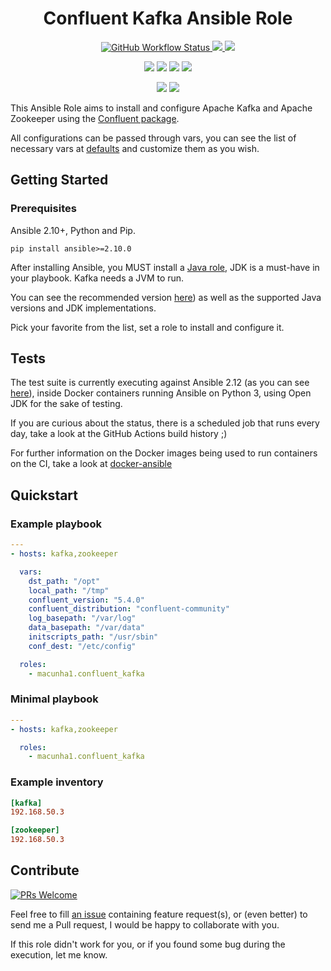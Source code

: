 <h1 align="center">Confluent Kafka Ansible Role</h1>

<p align="center">
    <a href="https://github.com/macunha1/ansible-confluent-kafka/actions" alt="GitHub Actions build">
        <img src="https://img.shields.io/github/workflow/status/macunha1/ansible-confluent-kafka/Continuous%20Integration" alt="GitHub Workflow Status" >
    </a>
    <a href="https://galaxy.ansible.com/macunha1/confluent_kafka" alt="Ansible Quality Score">
        <img src="https://img.shields.io/ansible/quality/53108" />
    </a>
    <a href="https://galaxy.ansible.com/macunha1/confluent_kafka" alt="Role Downloads">
        <img src="https://img.shields.io/ansible/role/d/53108" />
    </a>
</p>

<p align="center">
    <img src="http://img.shields.io/badge/platform-debian-a80030.svg?style=flat" />
    <img src="http://img.shields.io/badge/platform-fedora-4592fb.svg?style=flat" />
    <img src="http://img.shields.io/badge/platform-ubuntu-dd4814.svg?style=flat" />
    <img src="http://img.shields.io/badge/platform-redhat-cc0000.svg?style=flat" />
</p>

<p align="center">
    <a href="https://github.com/macunha1/ansible-confluent-kafka/pulls" alt="GitHub pull requests">
        <img src="https://img.shields.io/github/issues-pr-raw/macunha1/ansible-confluent-kafka"></a>
    <a href="https://github.com/macunha1/ansible-confluent-kafka/issues" alt="GitHub issues">
        <img src="https://img.shields.io/github/issues-raw/macunha1/ansible-confluent-kafka"></a>
</p>

This Ansible Role aims to install and configure Apache Kafka and Apache Zookeeper using the [Confluent package](https://www.confluent.io).

All configurations can be passed through vars, you can see the list of necessary
vars at [defaults](defaults/main.yaml) and customize them as you wish.

## Getting Started

### Prerequisites

Ansible 2.10+, Python and Pip.

```shell
pip install ansible>=2.10.0
```

After installing Ansible, you MUST install a [Java role](https://galaxy.ansible.com/list#/roles?page=1&page_size=10&autocomplete=java&order=-stargazers_count,name),
JDK is a must-have in your playbook. Kafka needs a JVM to run.

You can see the recommended version
[here](https://docs.confluent.io/current/kafka/deployment.html#jvm)) as well as
the supported Java versions and JDK implementations.

Pick your favorite from the list, set a role to install and configure it.

## Tests

The test suite is currently executing against Ansible 2.12 (as you can see [here](.github/workflows/ci.yaml)),
inside Docker containers running Ansible on Python 3, using Open JDK for the
sake of testing.

If you are curious about the status, there is a scheduled job that runs every
day, take a look at the GitHub Actions build history ;)

For further information on the Docker images being used to run containers on the CI, take a look at [docker-ansible](https://github.com/macunha1/docker-ansible/)

## Quickstart

### Example playbook

```yaml
---
- hosts: kafka,zookeeper

  vars:
    dst_path: "/opt"
    local_path: "/tmp"
    confluent_version: "5.4.0"
    confluent_distribution: "confluent-community"
    log_basepath: "/var/log"
    data_basepath: "/var/data"
    initscripts_path: "/usr/sbin"
    conf_dest: "/etc/config"

  roles:
    - macunha1.confluent_kafka
```

### Minimal playbook

```yaml
---
- hosts: kafka,zookeeper

  roles:
    - macunha1.confluent_kafka
```

### Example inventory

```toml
[kafka]
192.168.50.3

[zookeeper]
192.168.50.3
```

## Contribute

[![PRs Welcome](https://img.shields.io/badge/PRs-welcome-brightgreen.svg?style=flat-square)](http://makeapullrequest.com)

Feel free to fill [an issue](https://github.com/macunha1/ansible-confluent-kafka/issues)
containing feature request(s), or (even better) to send me a Pull request, I
would be happy to collaborate with you.

If this role didn't work for you, or if you found some bug during the execution,
let me know.
